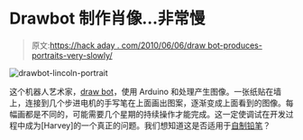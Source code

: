 # Drawbot 制作肖像…非常慢

> 原文:[https://hack aday . com/2010/06/06/draw bot-produces-portraits-very-slowly/](https://hackaday.com/2010/06/06/drawbot-produces-portraits-very-slowly/)

![](../Images/5d58c8bceb88a1d4beccd0e7bbbf7afa.png "drawbot-lincoln-portrait")

这个机器人艺术家，[draw bot](http://www.unanything.com/unanything/Site/Secret_Work/Entries/2010/6/1_Drawbot.html)，使用 Arduino 和处理产生图像。一张纸贴在墙上，连接到几个步进电机的手写笔在上面画出图案，逐渐变成上面看到的图像。每幅画都是不同的，可能需要几个星期的持续操作才能完成。这一定使调试在开发过程中成为[Harvey]的一个真正的问题。我们想知道这是否适用于[自制铅笔](http://hackaday.com/2010/05/20/personal-pencil-production-plant/)？